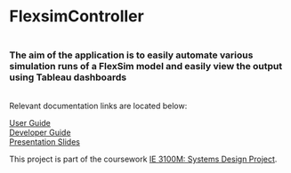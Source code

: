 # FlexsimController

<h3>
<br>
The aim of the application is to easily automate various simulation runs of a FlexSim model and easily view the output using Tableau dashboards </h3>
<br>
Relevant documentation links are located below: </h3>

<a href="/docs/User Guide.pdf" type="application/pdf">User Guide</a> <br>
<a href="/docs/Developer Guide.pdf" type="application/pdf">Developer Guide</a> <br>
<a href="/docs/NUS Presentation.pdf" type="application/pdf">Presentation Slides</a>

<p> This project is part of the coursework <a href = "https://nusmods.com/modules/IE3100M/system-design-project">IE 3100M: Systems Design Project</a>. </p>
